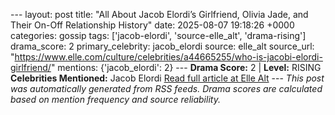 --- layout: post title: "All About Jacob Elordi’s Girlfriend, Olivia Jade, and Their On-Off Relationship History" date: 2025-08-07 19:18:26 +0000 categories: gossip tags: ['jacob-elordi', 'source-elle_alt', 'drama-rising'] drama_score: 2 primary_celebrity: jacob_elordi source: elle_alt source_url: "https://www.elle.com/culture/celebrities/a44665255/who-is-jacobi-elordi-girlfriend/" mentions: {'jacob_elordi': 2} --- **Drama Score:** 2 | **Level:** RISING **Celebrities Mentioned:** Jacob Elordi [Read full article at Elle Alt](https://www.elle.com/culture/celebrities/a44665255/who-is-jacobi-elordi-girlfriend/) --- *This post was automatically generated from RSS feeds. Drama scores are calculated based on mention frequency and source reliability.*